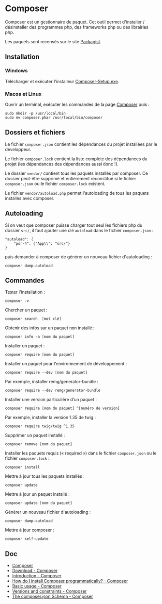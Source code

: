 # Composer

Composer est un gestionnaire de paquet. Cet outil permet d'installer / désinstaller des programmes php, des frameworks php ou des librairies php.

Les paquets sont recensés sur le site [Packagist](https://packagist.org/).

## Installation

### Windows

Télécharger et exécuter l'installeur [Composer-Setup.exe](https://getcomposer.org/Composer-Setup.exe).

### Macos et Linux

Ouvrir un terminal, exécuter les commandes de la page [Composer](https://getcomposer.org/download/) puis :

    sudo mkdir -p /usr/local/bin
    sudo mv composer.phar /usr/local/bin/composer

## Dossiers et fichiers

Le fichier `composer.json` contient les dépendances du projet installées par le développeur.

Le fichier `composer.lock` contient la liste complète des dépendances du projet (les dépendances des dépendances aussi donc !).

Le dossier `vendor/` contient tous les paquets installés par composer. Ce dossier peut-être supprimé et entièrement reconstitué si le fichier `composer.json` ou  le fichier `composer.lock` existent.

Le fichier `vendor/autoload.php` permet l'autoloading de tous les paquets installés avec composer.

## Autoloading

Si on veut que composer puisse charger tout seul les fichiers php du dossier `src/`, il faut ajouter une clé `autoload` dans le fichier `composer.json` :

    "autoload": {
        "psr-4": {"App\\": "src/"}
    }

puis demander à composer de générer un nouveau fichier d'autoloading :

    composer dump-autoload

## Commandes

Tester l'installation :

    composer -v

Chercher un paquet :

    composer search  [mot clé]

Obtenir des infos sur un paquet non installé :

    composer info -a [nom du paquet]

Installer un paquet :

    composer require [nom du paquet]

Installer un paquet pour l'environnement de développement :

    composer require --dev [nom du paquet]

Par exemple, installer remg/generator-bundle :

    composer require --dev remg/generator-bundle

Installer une version particulière d'un paquet :

    composer require [nom du paquet] ^[numéro de version]

Par exemple, installer la version 1.35 de twig :

    composer require twig/twig ^1.35

Supprimer un paquet installé :

    composer remove [nom du paquet]

Installer les paquets requis (« required ») dans le fichier `composer.json` ou  le fichier `composer.lock` :

    composer install

Mettre à jour tous les paquets installés :

    composer update

Mettre à jour un paquet installé :

    composer update [nom du paquet]

Générer un nouveau fichier d'autoloading :

    composer dump-autoload

Mettre à jour composer :

    composer self-update

## Doc

- [Composer](https://getcomposer.org/)
- [Download - Composer](https://getcomposer.org/download/)
- [Introduction - Composer](https://getcomposer.org/doc/00-intro.md#globally)
- [How do I install Composer programmatically? - Composer](https://getcomposer.org/doc/faqs/how-to-install-composer-programmatically.md)
- [Basic usage - Composer](https://getcomposer.org/doc/01-basic-usage.md#autoloading)
- [Versions and constraints - Composer](https://getcomposer.org/doc/articles/versions.md)
- [The composer.json Schema - Composer](https://getcomposer.org/doc/04-schema.md#psr-4)

